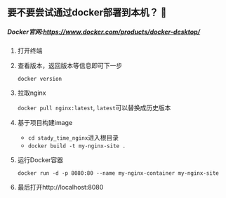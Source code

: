## 要不要尝试通过docker部署到本机？ 🤔

##### Docker官网:https://www.docker.com/products/docker-desktop/

1. 打开终端

2. 查看版本，返回版本等信息即可下一步

   `docker version`

3. 拉取nginx

   `docker pull nginx:latest`, `latest`可以替换成历史版本

4. 基于项目构建image

   - `cd stady_time_nginx`进入根目录
   - `docker build -t my-nginx-site .` 

5. 运行Docker容器

   `docker run -d -p 8080:80 --name my-nginx-container my-nginx-site`

6. 最后打开http://localhost:8080